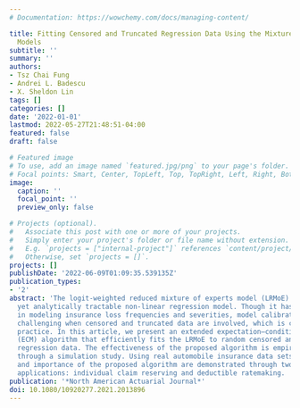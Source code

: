 ```yaml
---
# Documentation: https://wowchemy.com/docs/managing-content/

title: Fitting Censored and Truncated Regression Data Using the Mixture of Experts
  Models
subtitle: ''
summary: ''
authors:
- Tsz Chai Fung
- Andrei L. Badescu
- X. Sheldon Lin
tags: []
categories: []
date: '2022-01-01'
lastmod: 2022-05-27T21:48:51-04:00
featured: false
draft: false

# Featured image
# To use, add an image named `featured.jpg/png` to your page's folder.
# Focal points: Smart, Center, TopLeft, Top, TopRight, Left, Right, BottomLeft, Bottom, BottomRight.
image:
  caption: ''
  focal_point: ''
  preview_only: false

# Projects (optional).
#   Associate this post with one or more of your projects.
#   Simply enter your project's folder or file name without extension.
#   E.g. `projects = ["internal-project"]` references `content/project/deep-learning/index.md`.
#   Otherwise, set `projects = []`.
projects: []
publishDate: '2022-06-09T01:09:35.539135Z'
publication_types:
- '2'
abstract: 'The logit-weighted reduced mixture of experts model (LRMoE) is a flexible
  yet analytically tractable non-linear regression model. Though it has shown usefulness
  in modeling insurance loss frequencies and severities, model calibration becomes
  challenging when censored and truncated data are involved, which is common in actuarial
  practice. In this article, we present an extended expectation–conditional maximization
  (ECM) algorithm that efficiently fits the LRMoE to random censored and random truncated
  regression data. The effectiveness of the proposed algorithm is empirically examined
  through a simulation study. Using real automobile insurance data sets, the usefulness
  and importance of the proposed algorithm are demonstrated through two actuarial
  applications: individual claim reserving and deductible ratemaking. '
publication: '*North American Actuarial Journal*'
doi: 10.1080/10920277.2021.2013896
---
```

